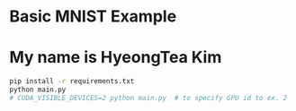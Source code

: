 # Basic MNIST Example
# My name is HyeongTea Kim
```bash
pip install -r requirements.txt
python main.py
# CUDA_VISIBLE_DEVICES=2 python main.py  # to specify GPU id to ex. 2
```
